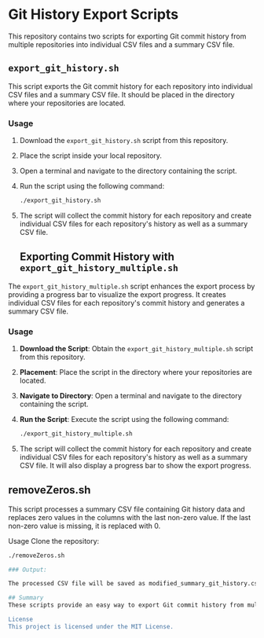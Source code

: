 # Git History Export Scripts

This repository contains two scripts for exporting Git commit history from multiple repositories into individual CSV files and a summary CSV file.

## `export_git_history.sh`

This script exports the Git commit history for each repository into individual CSV files and a summary CSV file. It should be placed in the directory where your repositories are located.

### Usage

1. Download the `export_git_history.sh` script from this repository.

2. Place the script inside your local repository.

3. Open a terminal and navigate to the directory containing the script.

4. Run the script using the following command:

   ```bash
   ./export_git_history.sh
5. The script will collect the commit history for each repository and create individual CSV files for each repository's history as well as a summary CSV file.

   ## Exporting Commit History with `export_git_history_multiple.sh`

The `export_git_history_multiple.sh` script enhances the export process by providing a progress bar to visualize the export progress. It creates individual CSV files for each repository's commit history and generates a summary CSV file.

### Usage

1. **Download the Script**: Obtain the `export_git_history_multiple.sh` script from this repository.

2. **Placement**: Place the script in the directory where your repositories are located.

3. **Navigate to Directory**: Open a terminal and navigate to the directory containing the script.

4. **Run the Script**: Execute the script using the following command:

   ```bash
   ./export_git_history_multiple.sh
5. The script will collect the commit history for each repository and create individual CSV files for each repository's history as well as a summary CSV file. It will also display a progress bar to show the export progress.

## removeZeros.sh
This script processes a summary CSV file containing Git history data and replaces zero values in the columns with the last non-zero value. If the last non-zero value is missing, it is replaced with 0.

Usage
Clone the repository:

   ```bash
   ./removeZeros.sh

### Output:

The processed CSV file will be saved as modified_summary_git_history.csv. Zero values in the columns will be replaced with the last non-zero value, and missing last non-zero values will be replaced with 0.

## Summary
These scripts provide an easy way to export Git commit history from multiple repositories into CSV files and process summary CSV files. Make sure to have the scripts in the same directory as your repositories before running them. The exported CSV files can be used for further analysis and visualization of your repositories' development history.

License
This project is licensed under the MIT License.
